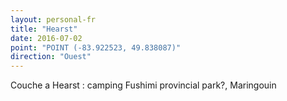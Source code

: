 ```yaml
---
layout: personal-fr
title: "Hearst"
date: 2016-07-02
point: "POINT (-83.922523, 49.838087)"
direction: "Ouest"
---
```


Couche a Hearst : camping Fushimi provincial park?, Maringouin
